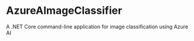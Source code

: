 # AzureAImageClassifier
A .NET Core command-line application for image classification using Azure AI
